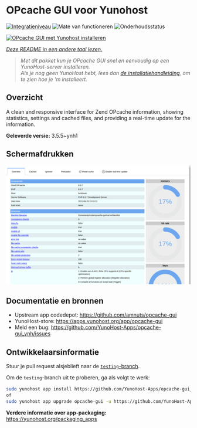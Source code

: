 <!--
NB: Deze README is automatisch gegenereerd door <https://github.com/YunoHost/apps/tree/master/tools/readme_generator>
Hij mag NIET handmatig aangepast worden.
-->

# OPcache GUI voor Yunohost

[![Integratieniveau](https://apps.yunohost.org/badge/integration/opcache-gui)](https://ci-apps.yunohost.org/ci/apps/opcache-gui/)
![Mate van functioneren](https://apps.yunohost.org/badge/state/opcache-gui)
![Onderhoudsstatus](https://apps.yunohost.org/badge/maintained/opcache-gui)

[![OPcache GUI met Yunohost installeren](https://install-app.yunohost.org/install-with-yunohost.svg)](https://install-app.yunohost.org/?app=opcache-gui)

*[Deze README in een andere taal lezen.](./ALL_README.md)*

> *Met dit pakket kun je OPcache GUI snel en eenvoudig op een YunoHost-server installeren.*  
> *Als je nog geen YunoHost hebt, lees dan [de installatiehandleiding](https://yunohost.org/install), om te zien hoe je 'm installeert.*

## Overzicht

A clean and responsive interface for Zend OPcache information, showing statistics, settings and cached files, and providing a real-time update for the information.


**Geleverde versie:** 3.5.5~ynh1

## Schermafdrukken

![Schermafdrukken van OPcache GUI](./doc/screenshots/screenshot.png)

## Documentatie en bronnen

- Upstream app codedepot: <https://github.com/amnuts/opcache-gui>
- YunoHost-store: <https://apps.yunohost.org/app/opcache-gui>
- Meld een bug: <https://github.com/YunoHost-Apps/opcache-gui_ynh/issues>

## Ontwikkelaarsinformatie

Stuur je pull request alsjeblieft naar de [`testing`-branch](https://github.com/YunoHost-Apps/opcache-gui_ynh/tree/testing).

Om de `testing`-branch uit te proberen, ga als volgt te werk:

```bash
sudo yunohost app install https://github.com/YunoHost-Apps/opcache-gui_ynh/tree/testing --debug
of
sudo yunohost app upgrade opcache-gui -u https://github.com/YunoHost-Apps/opcache-gui_ynh/tree/testing --debug
```

**Verdere informatie over app-packaging:** <https://yunohost.org/packaging_apps>
